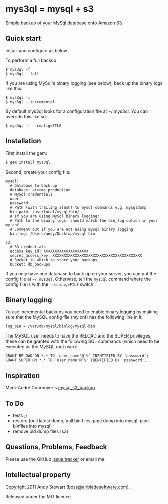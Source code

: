 # mys3ql = mysql + s3

Simple backup of your MySql database onto Amazon S3.


## Quick start

Install and configure as below.

To perform a full backup:

    $ mys3ql -f
    $ mys3ql --full

If you are using MySql's binary logging (see below), back up the binary logs like this:

    $ mys3ql -i
    $ mys3ql --incremental

By default mys3ql looks for a configuration file at ~/.mys3ql.  You can override this like so:

    $ mys3ql -f --config=FILE


## Installation

First install the gem:

    $ gem install mys3ql

Second, create your config file:

    mysql:
      # Database to back up
      database: aircms_production
      # MySql credentials
      user:
      password:
      # Path (with trailing slash) to mysql commands e.g. mysqldump
      bin_path: /usr/local/mysql/bin/
      # If you are using MySql binary logging:
      # Path to the binary logs, should match the bin_log option in your my.cnf.
      # Comment out if you are not using mysql binary logging
      bin_log: /Users/andy/Desktop/mysql-bin

    s3:
      # S3 credentials
      access_key_id: XXXXXXXXXXXXXXXXXXXX
      secret_access_key: XXXXXXXXXXXXXXXXXXXXXXXXXXXXXXXXXXXXXXXX
      # Bucket in which to store your backups
      bucket: db_backups

If you only have one database to back up on your server, you can put the config file at `~/.mys3ql`.  Otherwise, tell the `mys3ql` command where the config file is with the `--config=FILE` switch.

## Binary logging

To use incremental backups you need to enable binary logging by making sure that the MySQL config file (my.cnf) has the following line in it:

    log_bin = /var/db/mysql/binlog/mysql-bin

The MySQL user needs to have the RELOAD and the SUPER privileges, these can be granted with the following SQL commands (which need to be executed as the MySQL root user):

    GRANT RELOAD ON *.* TO 'user_name'@'%' IDENTIFIED BY 'password';
    GRANT SUPER ON *.* TO 'user_name'@'%' IDENTIFIED BY 'password';


## Inspiration

Marc-André Cournoyer's [mysql_s3_backup](https://github.com/macournoyer/mysql_s3_backup).


## To Do

- tests ;)
- restore (pull latest dump, pull bin files, pipe dump into mysql, pipe binfiles into mysql)
- remove old dump files (s3)


## Questions, Problems, Feedback

Please use the GitHub [issue tracker](https://github.com/airblade/mys3ql/issues) or email me.


## Intellectual property

Copyright 2011 Andy Stewart (boss@airbladesoftware.com).

Released under the MIT licence.
